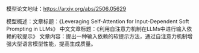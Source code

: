 模型论文地址：https://arxiv.org/abs/2506.05629

模型概述：文章标题：《Leveraging Self-Attention for Input-Dependent Soft Prompting in LLMs》
中文文章标题：《利用自注意力机制在LLMs中进行输入依赖的软提示》
文章内容：提出一种输入依赖的软提示方法，通过自注意力机制增强大型语言模型性能，提高生成质量。
